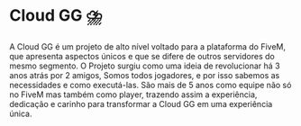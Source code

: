 # Cloud GG ⛈️
A Cloud GG  é um projeto de alto nível voltado para a plataforma do FiveM, que apresenta aspectos únicos e que se difere de outros servidores do mesmo segmento. O Projeto surgiu como uma ideia de revolucionar há 3 anos atrás por 2 amigos, Somos todos jogadores, e por isso sabemos as necessidades e como executá-las. São mais de 5 anos como equipe não só no FiveM mas também como player, trazendo assim a experiência, dedicação e carinho para transformar a Cloud GG em uma experiência única.
